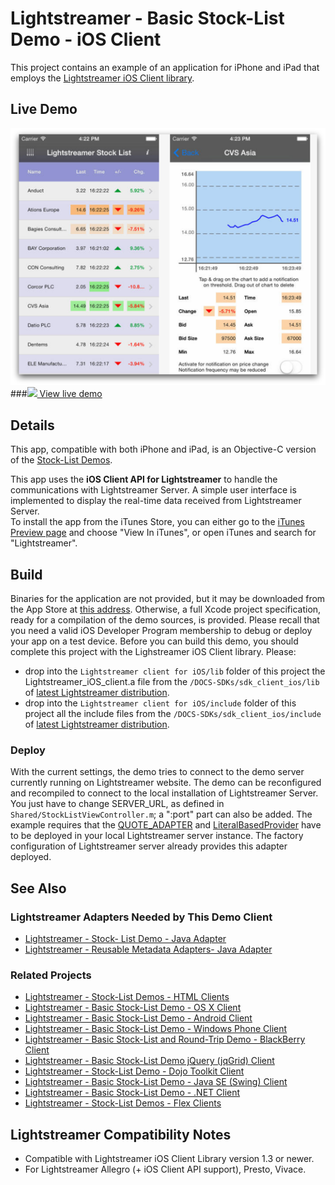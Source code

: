 # Lightstreamer - Basic Stock-List Demo - iOS Client

<!-- START DESCRIPTION lightstreamer-example-stocklist-client-ios -->

This project contains an example of an application for iPhone and iPad that employs the [Lightstreamer iOS Client library](http://www.lightstreamer.com/docs/client_ios_api/index.html).

## Live Demo

[![screenshot](screenshot_newlarge.png)](http://itunes.apple.com/us/app/lightstreamer-stocklist/id430328811#)<br>
###[![](http://demos.lightstreamer.com/site/img/play.png) View live demo](http://itunes.apple.com/us/app/lightstreamer-stocklist/id430328811#)<br>

## Details

This app, compatible with both iPhone and iPad, is an Objective-C version of the [Stock-List Demos](https://github.com/Weswit/Lightstreamer-example-Stocklist-client-javascript).<br>

This app uses the <b>iOS Client API for Lightstreamer</b> to handle the communications with Lightstreamer Server. A simple user interface is implemented to display the real-time data received from Lightstreamer Server.<br>
To install the app from the iTunes Store, you can either go to the [iTunes Preview page](http://itunes.apple.com/us/app/lightstreamer-stocklist/id430328811#) and choose "View In iTunes", or open iTunes and search for "Lightstreamer".<br>

## Build

Binaries for the application are not provided, but it may be downloaded from the App Store at [this address](https://itunes.apple.com/app/lightstreamer-stocklist/id430328811?l=en&mt=8).
Otherwise, a full Xcode project specification, ready for a compilation of the demo sources, is provided. Please recall that you need a valid iOS Developer Program membership to debug or deploy your app on a test device.
Before you can build this demo, you should complete this project with the Lighstreamer iOS Client library. Please:
* drop into the `Lightstreamer client for iOS/lib` folder of this project the Lightstreamer_iOS_client.a file from the `/DOCS-SDKs/sdk_client_ios/lib` of [latest Lightstreamer distribution](http://www.lightstreamer.com/download).
* drop into the `Lightstreamer client for iOS/include` folder of this project all the include files from the `/DOCS-SDKs/sdk_client_ios/include` of [latest Lightstreamer distribution](http://www.lightstreamer.com/download).

### Deploy

With the current settings, the demo tries to connect to the demo server currently running on Lightstreamer website.
The demo can be reconfigured and recompiled to connect to the local installation of Lightstreamer Server. You just have to change SERVER_URL, as defined in `Shared/StockListViewController.m`; a ":port" part can also be added.
The example requires that the [QUOTE_ADAPTER](https://github.com/Weswit/Lightstreamer-example-Stocklist-adapter-java) and [LiteralBasedProvider](https://github.com/Weswit/Lightstreamer-example-ReusableMetadata-adapter-java) have to be deployed in your local Lightstreamer server instance. The factory configuration of Lightstreamer server already provides this adapter deployed.<br>

## See Also

### Lightstreamer Adapters Needed by This Demo Client

* [Lightstreamer - Stock- List Demo - Java Adapter](https://github.com/Weswit/Lightstreamer-example-Stocklist-adapter-java)
* [Lightstreamer - Reusable Metadata Adapters- Java Adapter](https://github.com/Weswit/Lightstreamer-example-ReusableMetadata-adapter-java)

### Related Projects

* [Lightstreamer - Stock-List Demos - HTML Clients](https://github.com/Weswit/Lightstreamer-example-Stocklist-client-javascript)
* [Lightstreamer - Basic Stock-List Demo - OS X Client](https://github.com/Weswit/Lightstreamer-example-StockList-client-osx)
* [Lightstreamer - Basic Stock-List Demo - Android Client](https://github.com/Weswit/Lightstreamer-example-StockList-client-android)
* [Lightstreamer - Basic Stock-List Demo - Windows Phone Client](https://github.com/Weswit/Lightstreamer-example-StockList-client-winphone)
* [Lightstreamer - Basic Stock-List and Round-Trip Demo - BlackBerry Client](https://github.com/Weswit/Lightstreamer-example-StockList-client-blackberry)
* [Lightstreamer - Basic Stock-List Demo jQuery (jqGrid) Client](https://github.com/Weswit/Lightstreamer-example-StockList-client-jquery)
* [Lightstreamer - Stock-List Demo - Dojo Toolkit Client](https://github.com/Weswit/Lightstreamer-example-StockList-client-dojo)
* [Lightstreamer - Basic Stock-List Demo - Java SE (Swing) Client](https://github.com/Weswit/Lightstreamer-example-StockList-client-java)
* [Lightstreamer - Basic Stock-List Demo - .NET Client](https://github.com/Weswit/Lightstreamer-example-StockList-client-dotnet)
* [Lightstreamer - Stock-List Demos - Flex Clients](https://github.com/Weswit/Lightstreamer-example-StockList-client-flex)

## Lightstreamer Compatibility Notes

* Compatible with Lightstreamer iOS Client Library version 1.3 or newer.
* For Lightstreamer Allegro (+ iOS Client API support), Presto, Vivace.
